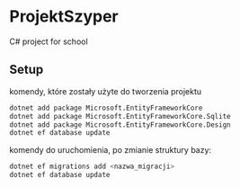 # ProjektSzyper
C# project for school


## Setup
komendy, które zostały użyte do tworzenia projektu
```bash
dotnet add package Microsoft.EntityFrameworkCore
dotnet add package Microsoft.EntityFrameworkCore.Sqlite
dotnet add package Microsoft.EntityFrameworkCore.Design
dotnet ef database update
```

komendy do uruchomienia, po zmianie struktury bazy:
```bash
dotnet ef migrations add <nazwa_migracji>
dotnet ef database update
```

